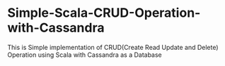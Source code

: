 # Simple-Scala-CRUD-Operation-with-Cassandra
This is Simple implementation of CRUD(Create Read Update and Delete) Operation using Scala with Cassandra as a Database
